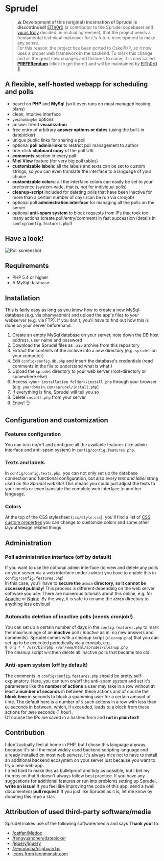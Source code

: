 # Sprudel

> :warning: **Development of this (original) incarnation of Sprudel is discontinued!** [ElTh0r0](https://github.com/ElTh0r0) (a contributor to the Sprudel codebase) and [yours truly](https://github.com/bkis) decided, in mutual agreement, that the project needs a fundamental technical makeover for it's future development to make any sense.  
> For this reason, the project has been ported to CakePHP, so it now uses a proper web framework in the backend. To mark this change and all the great new changes and features to come, it is now called **[PREFERendum](https://github.com/ElTh0r0/preferendum)** (click to get there!) and will be maintained by [ElTh0r0](https://github.com/ElTh0r0) :champagne:

## A flexible, self-hosted webapp for scheduling and polls

- based on **PHP** and **MySql** (so it even runs on most managed hosting plans)
- clean, intuitive interface
- `yes`/`no`/`maybe` options
- answer trend **visualization**
- free entry of arbitrary **answer options or dates** (using the built-in datepicker)
- unique public links for sharing a poll
- optional **poll admin links** to restrict poll management to author
- one-click **clipboard copy** of the poll URL
- **comments** section in every poll
- **Mini View** feature (for very big poll tables)
- **customizable labels**: all the labels and texts can be set to custom strings, so you can even translate the interface to a language of your choice
- **customizable colors**: all the interface colors can easily be set to your preference (system-wide, that is, not for individual polls)
- **cleanup-script** included for deleting polls that have been inactive for more than a certain number of days (can be run via cronjob)
- optional poll **administration interface** for managing all the polls on the server
- optional **anti-spam system** to block requests from IPs that took too many actions (create poll/entry/comment) in fast succession (details in `config/config.features.php`!)

## Have a look!
![Poll screenshot](img/screenshot.png)

## Requirements
- PHP 5.4 or higher
- A MySql database

## Installation
This is fairly easy as long as you know how to create a new MySql-database (e.g. via phpmyadmin) and upload the app's files to your webserver (e.g. via FTP). If you don't, you'll have to find out how this is done on your server beforehand.

1. Create an empty MySql database on your server, note down the DB host address, user name and password
2. Download the Sprudel files as `.zip` archive from this repository
3. Extract the contents of the archive into a new directory (e.g. `sprudel` on your computer)
4. Edit `config/config.db.php` and insert the database's credentials (read comments in the file to understand what is what!)
5. Upload the `sprudel` directory to your web server (root-directory or somewhere else)
6. Access `<your installation folder>/install.php` through your browser (e.g. `yourdomain.com/sprudel/install.php`)
7. If everything is fine, Sprudel will tell you so
8.  Delete `install.php` from your server
9.  Enjoy! :ok_hand:

## Configuration and customization
### Features configuration
You can turn on/off and configure all the available features (like admin interface and anti-spam system) in `config/config.features.php`.
### Texts and labels
In `config/config.texts.php`, you can not only set up the database connection and functional configuration, but also *every text and label string used on the Sprudel website*! This means you could just adjust the texts to your needs or even translate the complete web interface to another language.
### Colors
At the top of the CSS stylesheet (`css/style.css`), you'll find a list of [CSS custom properties](https://developer.mozilla.org/en-US/docs/Web/CSS/--*) you can change to customize colors and some other layout/design related things.

## Administration
### Poll administration interface (off by default)
If you want to use the optional admin interface (to view and delete any polls on your server via a web interface under `/admin`) you have to enable this in `config/config.features.php`!  
In this case, you'll have to **secure the** `admin` **directory, so it cannot be accessed publicly**! This process is different depending on the web server software you use. There are numerous tutorials about this online, e.g. for [Apache](https://www.tecmint.com/password-protect-apache-web-directories-using-htaccess/) or [Nginx](https://www.tecmint.com/password-protect-web-directories-in-nginx/). By the way, it is safe to rename the `admin` directory to anything less obvious!
### Automatic deletion of inactive polls (needs cronjob!)
You can set up a certain number of days in the `config.features.php` to mark the maximum age of an **inactive** poll ( *inactive* as in: no new answers and comments). Sprudel comes with a cleanup script (`cleanup.php`) that you can set up to be executed periodically via a cronjob, e.g.  
`0 0 1 * * /usr/bin/php /var/www/html/sprudel/cleanup.php`  
The cleanup script will then delete all inactive polls that became too old.
### Anti-spam system (off by default)
The comments in `config/config.features.php` should be pretty self-explanatory. Here, you can turn on/off the anti-spam system and set it's parameters like the **number of actions** a user may take in a row without at least **a number of seconds** in between these actions and of course the **block time** in seconds to block a spamming user for a certain amount of time. The default here is a number of `5` such actions in a row with less than `60` seconds in between, which, if exceeded, leads to a block from these actions for `3600` seconds (1 hour).  
Of course the IPs are saved in a hashed form and **not in plain text**!

## Contribution
I don't actually feel at home in PHP, but I chose this language anyway because it's still the most widely used backend scripting language and already installed on most web servers. It's always nice not to have to install an additional backend ecosystem on your server just because you want to try a new web app.  
I tried hard to make this as bulletproof and tidy as possible, but I bet my thumbs on that it doesn't always follow best practice. If you have any suggestions for additional features or run into problems setting up Sprudel, **write an issue**! If you feel like improving the code of this app, send a (well documented) **pull request**! If you just like Sprudel as it is, let me know by donating this repo a star.

## Attribution of used third-party software/media
Sprudel makes use of the following software/media and says **Thank you!** to:
- [/catfan/Medoo](https://github.com/catfan/Medoo)
- [/fengyuanchen/datepicker](https://github.com/fengyuanchen/datepicker)
- [/jquery/jquery](https://github.com/jquery/jquery)
- [/zenorocha/clipboard.js](https://github.com/zenorocha/clipboard.js)
- [Icons from iconmonstr.com](http://www.iconmonstr.com)
